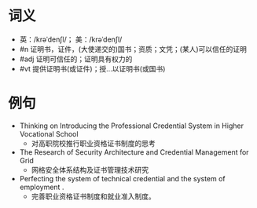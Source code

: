 # 词义
- 英：/krəˈdenʃl/； 美：/krəˈdenʃl/
- #n 证明书，证件，(大使递交的)国书；资质；文凭；(某人)可以信任的证明
- #adj 证明可信任的；证明具有权力的
- #vt 提供证明书(或证件)；授…以证明书(或国书)
# 例句
- Thinking on Introducing the Professional Credential System in Higher Vocational School
	- 对高职院校推行职业资格证书制度的思考
- The Research of Security Architecture and Credential Management for Grid
	- 网格安全体系结构及证书管理技术研究
- Perfecting the system of technical credential and the system of employment .
	- 完善职业资格证书制度和就业准入制度。
